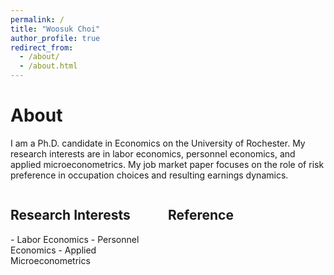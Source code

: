 ```yaml
---
permalink: /
title: "Woosuk Choi"
author_profile: true
redirect_from: 
  - /about/
  - /about.html
---
```

# About
I am a Ph.D. candidate in Economics on the University of Rochester. My research interests are in labor economics, personnel economics, and applied microeconometrics. My job market paper focuses on the role of risk preference in occupation choices and resulting earnings dynamics.

<div style="display: flex;">
  <div style="flex: 1;">
    <h2>Research Interests</h2>
    - Labor Economics
    - Personnel Economics
    - Applied Microeconometrics
  </div>
  <div style="flex: 1;">
    <h2>Reference</h2>
  </div>
</div>
